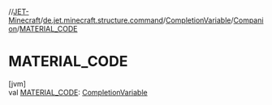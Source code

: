 //[JET-Minecraft](../../../../index.md)/[de.jet.minecraft.structure.command](../../index.md)/[CompletionVariable](../index.md)/[Companion](index.md)/[MATERIAL_CODE](-m-a-t-e-r-i-a-l_-c-o-d-e.md)

# MATERIAL_CODE

[jvm]\
val [MATERIAL_CODE](-m-a-t-e-r-i-a-l_-c-o-d-e.md): [CompletionVariable](../index.md)
